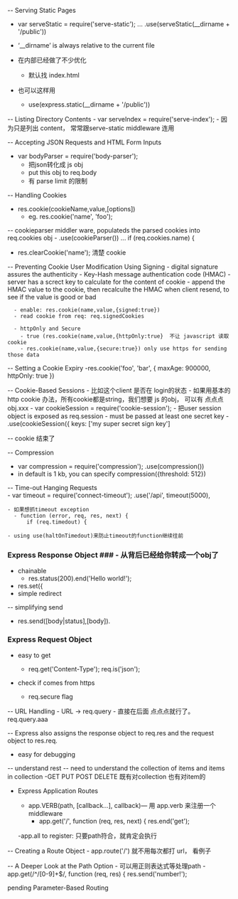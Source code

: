 -- Serving Static Pages
  - var serveStatic = require('serve-static'); 
    ...
    .use(serveStatic(__dirname + '/public'))
  
  - ‘__dirname’ is always relative to the current file 
  
  - 在内部已经做了不少优化
    - 默认找 index.html 
  
  - 也可以这样用
    - use(express.static(__dirname + '/public'))
    
--  Listing Directory Contents
    - var serveIndex = require('serve-index');
    - 因为只是列出 content， 常常跟serve-static middleware 连用 
    
-- Accepting JSON Requests and HTML Form Inputs
  - var bodyParser = require('body-parser');
    - 把json转化成 js obj 
    - put this obj to req.body 
    - 有 parse limit 的限制 
  
-- Handling Cookies   
  - res.cookie(cookieName,value,[options])
    - eg. res.cookie('name', 'foo');
  
  -- cookieparser middler ware, populateds the parsed cookies into req.cookies obj 
      - .use(cookieParser())
        ... 
        if (req.cookies.name) {
        
  - res.clearCookie('name'); 清楚 cookie
  
  -- Preventing Cookie User Modification Using Signing
    - digital signature assures the authenticity 
      - Key-Hash message authentication code (HMAC)
        - server has a screct key to calculate for the content of cookie
        - append the HMAC value to the cookie, then recalculte the HMAC when client resend, to see if the value is good or bad 
        
      - enable: res.cookie(name,value,{signed:true}) 
      - read cookie from req: req.signedCookies
  
      - httpOnly and Secure
        - true (res.cookie(name,value,{httpOnly:true}  不让 javascript 读取 cookie  
        - res.cookie(name,value,{secure:true}) only use https for sending those data 
        
  -- Setting a Cookie Expiry
    -res.cookie('foo', 'bar', { maxAge: 900000, httpOnly: true })
  
  -- Cookie-Based Sessions - 比如这个client 是否在 login的状态 
    - 如果用基本的http cookie 办法，所有cookie都是string，我们想要 js 的obj， 可以有 点点点 obj.xxx
    - var cookieSession = require('cookie-session'); 
      - 把user session object is exposed as req.session
      - must be passed at least one secret key
        - .use(cookieSession({
            keys: ['my super secret sign key']
  
  -- cookie 结束了
  
-- Compression
  - var compression = require('compression');
    .use(compression())
  - in default is 1 kb, you can specify compression({threshold: 512})
  
-- Time-out Hanging Requests  
    - var timeout = require('connect-timeout');
      .use('/api', timeout(5000),
      
    - 如果想抓timeout exception 
      - function (error, req, res, next) {
          if (req.timedout) {
          
    - using use(haltOnTimedout)来防止timeout的function继续往前
  
  
### Express Response Object ### - 从背后已经给你转成一个obj了 

- chainable 
  - res.status(200).end('Hello world!');
- res.set({
- simple redirect 

-- simplifying send 
  - res.send([body|status],[body]).
  
### Express Request Object ###  
  
  - easy to get 
    - req.get('Content-Type');  req.is('json');
  
  - check if comes from https 
    - req.secure flag
  
  -- URL Handling 
    - URL -> req.query
    - 直接在后面 点点点就行了。 req.query.aaa 
  
 --  Express also assigns the response object to req.res and the request object to res.req.
  - easy for debugging 
  

-- understand rest
  -- need to understand the collection of items and items in collection
    -GET PUT POST DELETE 既有对collection 也有对item的 
    
  - Express Application Routes 
    - app.VERB(path, [callback...], callback)— 用 app.verb 来注册一个middleware
      - app.get('/', function (req, res, next) {
          res.end('get');
          
    -app.all to register: 只要path符合，就肯定会执行 
  
  -- Creating a Route Object
    - app.route('/') 就不用每次都打 url， 看例子
  
  
  -- A Deeper Look at the Path Option
    - 可以用正则表达式等处理path
      - app.get(/^\/[0-9]+$/, function (req, res) {
          res.send('number!');
  
  
  
  
  
  pending Parameter-Based Routing
  
  
  
  
  
  
  
  
  
  
  
